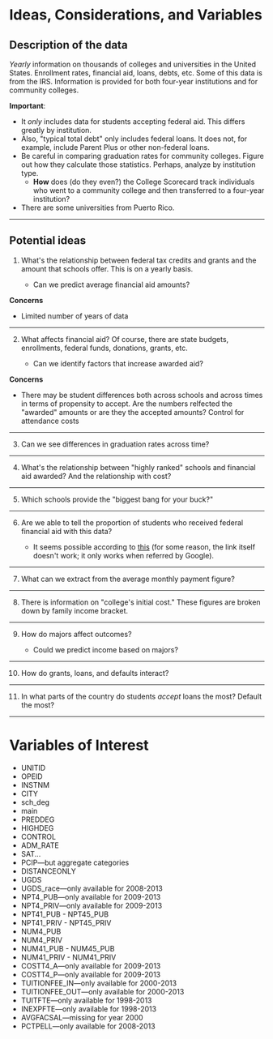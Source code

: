 # Ideas, Considerations, and Variables

## Description of the data

*Yearly* information on thousands of colleges and universities in the United
States. Enrollment rates, financial aid, loans, debts, etc. Some of this data
is from the IRS. Information is provided for both four-year institutions and
for community colleges.

**Important**:

* It *only* includes data for students accepting federal aid. This
  differs greatly by institution.
* Also, "typical total debt" only includes federal loans. It does not, for
  example, include Parent Plus or other non-federal loans.
* Be careful in comparing graduation rates for community colleges. Figure out
  how they calculate those statistics. Perhaps, analyze by institution type.
    * **How** does (do they even?) the College Scorecard track individuals who
      went to a community college and then transferred to a four-year
      institution?
* There are some universities from Puerto Rico.

---

## Potential ideas

1. What's the relationship between federal tax credits and grants and the
   amount that schools offer. This is on a yearly basis.

    * Can we predict average financial aid amounts?

**Concerns**

* Limited number of years of data

---

2. What affects financial aid? Of course, there are state budgets, enrollments,
   federal funds, donations, grants, etc.

    * Can we identify factors that increase awarded aid?

**Concerns**

* There may be student differences both across schools and across times in
  terms of propensity to accept. Are the numbers relfected the "awarded"
  amounts or are they the accepted amounts? Control for attendance costs

---

3. Can we see differences in graduation rates across time?

---

4. What's the relationship between "highly ranked" schools and financial aid
   awarded? And the relationship with cost?

---

5. Which schools provide the "biggest bang for your buck?"

---

6. Are we able to tell the proportion of students who received federal
   financial aid with this data?

    * It seems possible according to
      [this](http://www.readingeagle.com/news/article/crunching-college-data-college-scorecard-gets-graded-by-berks-universities)
      (for some reason, the link itself doesn't work; it only works when
      referred by Google).

---

7. What can we extract from the average monthly payment figure?

---

8. There is information on "college's initial cost." These figures are broken
   down by family income bracket.

---

9. How do majors affect outcomes?

    * Could we predict income based on majors?

---

10. How do grants, loans, and defaults interact?

---

11. In what parts of the country do students *accept* loans the most? Default
    the most?

---

# Variables of Interest

* UNITID
* OPEID
* INSTNM
* CITY
* sch_deg
* main
* PREDDEG
* HIGHDEG
* CONTROL
* ADM_RATE
* SAT...
* PCIP&mdash;but aggregate categories
* DISTANCEONLY
* UGDS
* UGDS_race&mdash;only available for 2008-2013
* NPT4_PUB&mdash;only available for 2009-2013
* NPT4_PRIV&mdash;only available for 2009-2013
* NPT41_PUB - NPT45_PUB
* NPT41_PRIV - NPT45_PRIV
* NUM4_PUB
* NUM4_PRIV
* NUM41_PUB - NUM45_PUB
* NUM41_PRIV - NUM41_PRIV
* COSTT4_A&mdash;only available for 2009-2013
* COSTT4_P&mdash;only available for 2009-2013
* TUITIONFEE_IN&mdash;only available for 2000-2013
* TUITIONFEE_OUT&mdash;only available for 2000-2013
* TUITFTE&mdash;only available for 1998-2013
* INEXPFTE&mdash;only available for 1998-2013
* AVGFACSAL&mdash;missing for year 2000
* PCTPELL&mdash;only available for 2008-2013
